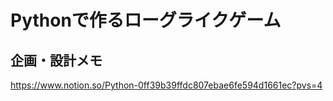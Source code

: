 # Pythonで作るローグライクゲーム

## 企画・設計メモ

https://www.notion.so/Python-0ff39b39ffdc807ebae6fe594d1661ec?pvs=4
